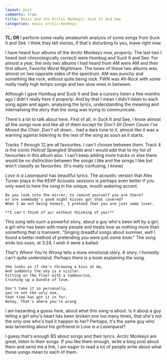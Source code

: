 ```yaml
---
layout: post
comments: true
title: Music and the Arctic Monkeys: Suck It and See
categories: music arctic-monkeys
---
```


**TL; DR** I perform some really amateurish analysis of some songs from Suck It
and See. I think they tell stories, if that's disturbing to you, leave right
now.

I have heard four albums of the Arctic Monkeys now, _properly_. The last two I
heard (not chronologically correct) were Humbug and Suck It and See. For almost
a year, the only two albums I had heard from AM were AM and their first album,
Favorite Worst Nightmare. The tones of these two albums was almost on two
opposite sides of the spectrum. AM was punchy and something like rock, without
quite being rock. FWN was Alt-Rock with some really really high tempo songs and
two slow ones in between.

Although I gave Humbug and Suck It and See a cursory listen a few months ago I
didn't really here it _properly_. And by that I mean I didn't listen to each
song again and again, analysing the lyrics, understanding the meaning and
internalising the story that the song was trying to communicate.

There's a lot to talk about here. First of all, in Suck It and See, I know
almost all the songs now and like all of them except for _Don't Sit Down Cause
I've Moved the Chair_. _Don't sit down..._ had a dark tone to it, almost like it
was a warning against listening to the rest of the song as soon as it starts.

Tracks 7 through 12 are all favourites. I can't choose between them. Track 4 is
the iconic _Hellcat Spangled Shalala_ and I would add that to my list of
favourites in this album also. I can't keep adding more tracks or else there
would be no distinction between the songs I like and the songs I like but won't
classify as favourites. (It's really confusing, I know)

_Love is a Laserquest_ has beautiful lyrics. The acoustic version that Alex
Turner plays in the KEXP Acoustic sessions is perhaps even better if you only
want to here the song in his unique, mouth watering accent.

```
Do you look into the mirror, to remind yourself you are there?
or are somebody's good night kisses got that covered?
When I am not being honest, I pretend that you are just some lover.

**I can't think of air without thinking of you!**
```

This song tells such a powerful story, about a guy who's been left by a girl, a
girl who has been with many people and treats love as nothing more than
something that is transient. "Singing dreadful songs about summer, well I found
a better method of pretending you were just some lover." The song ends too soon,
at 3:24, I wish it were a ballad.

_That's Where You're Wrong_ tells a more emotional story. A story, I honestly
can't quite understand. Perhaps there is a book explaining the song.

```
She looks as if she's throwing a kiss at me,
And suddenly the sky is a sizzler.
Sitting on the floor with a tambourine,
Crushing up a bundle of love.

Don't take it so personally,
you're not the only one,
that time has got it in for,
Honey, That's where you're wrong
```

I am hazarding a guess here, about what this song is about. Is it about a guy
telling a girl who's heart has been broken one too many times, that she's not
the only one who's had it happen to her? Perhaps, it's the same guy who was
lamenting about his girlfriend in _Love is a Laserquest_?

I guess that's enough BS about songs and their lyrics. Arctic Monkeys are great,
listen to their songs. If you like them enough, write a blog post about them and
send me a link, I am eager to read a lot of people write about what these songs
mean to each of them.
